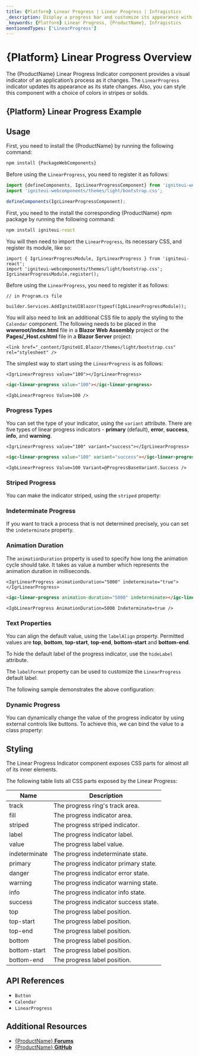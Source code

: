 ```yaml
---
title: {Platform} Linear Progress | Linear Progress | Infragistics
_description: Display a progress bar and customize its appearance with endless color and striping options with Linear Progress Indicator component.
_keywords: {Platform} Linear Progress, {ProductName}, Infragistics
mentionedTypes: ['LinearProgress']
---
```


# {Platform} Linear Progress Overview
The {ProductName} Linear Progress Indicator component provides a visual indicator of an application’s process as it changes. The `LinearProgress` indicator updates its appearance as its state changes. Also, you can style this component with a choice of colors in stripes or solids.

## {Platform} Linear Progress Example

<code-view style="height: 80px"
           data-demos-base-url="{environment:dvDemosBaseUrl}"
           iframe-src="{environment:demosBaseUrl}/inputs/linear-progress-indicator-simple"
           alt="{Platform}  Linear Progress Example"
           github-src="inputs/linear-progress-indicator/simple">
</code-view>

<div class="divider--half"></div>

## Usage

<!-- WebComponents -->
First, you need to install the {ProductName} by running the following command:

```cmd
npm install {PackageWebComponents}
```

Before using the `LinearProgress`, you need to register it as follows:

```ts
import {defineComponents, IgcLinearProgressComponent} from 'igniteui-webcomponents';
import 'igniteui-webcomponents/themes/light/bootstrap.css';

defineComponents(IgcLinearProgressComponent);
```
<!-- end: WebComponents -->

<!-- React -->
First, you need to the install the corresponding {ProductName} npm package by running the following command:

```cmd
npm install igniteui-react
```

You will then need to import the `LinearProgress`, its necessary CSS, and register its module, like so:

```tsx
import { IgrLinearProgressModule, IgrLinearProgress } from 'igniteui-react';
import 'igniteui-webcomponents/themes/light/bootstrap.css';
IgrLinearProgressModule.register();
```
<!-- end: React -->

<!-- Blazor -->
Before using the `LinearProgress`, you need to register it as follows:


```razor
// in Program.cs file

builder.Services.AddIgniteUIBlazor(typeof(IgbLinearProgressModule));
```

You will also need to link an additional CSS file to apply the styling to the `Calendar` component. The following needs to be placed in the **wwwroot/index.html** file in a **Blazor Web Assembly** project or the **Pages/_Host.cshtml** file in a **Blazor Server** project:

```razor
<link href="_content/IgniteUI.Blazor/themes/light/bootstrap.css" rel="stylesheet" />
```
<!-- end: Blazor -->


The simplest way to start using the `LinearProgress` is as follows:

```tsx
<IgrLinearProgress value="100"></IgrLinearProgress>
```

```html
<igc-linear-progress value="100"></igc-linear-progress>
```

```razor
<IgbLinearProgress Value=100 />
```

### Progress Types

You can set the type of your indicator, using  the `variant` attribute. There are five types of linear progress indicators - **primary** (default), **error**, **success**, **info**, and **warning**.

```tsx
<IgrLinearProgress value="100" variant="success"></IgrLinearProgress>
```

```html
<igc-linear-progress value="100" variant="success"></igc-linear-progress>
```

```razor
<IgbLinearProgress Value=100 Variant=@ProgressBaseVariant.Success />
```

### Striped Progress

You can make the indicator striped, using the `striped` property:

<code-view style="height: 200px"
           data-demos-base-url="{environment:dvDemosBaseUrl}"
           iframe-src="{environment:demosBaseUrl}/inputs/linear-progress-indicator-types"
           alt="{Platform}  Linear Progress Striped Example"
           github-src="inputs/linear-progress-indicator/types">
</code-view>

<div class="divider--half"></div>

### Indeterminate Progress

If you want to track a process that is not determined precisely, you can set the `indeterminate` property.

### Animation Duration

The `animationDuration` property is used to specify how long the animation cycle should take. It takes as value a number which represents the animation duration in milliseconds.

```tsx
<IgrLinearProgress animationDuration="5000" indeterminate="true"></IgrLinearProgress>
```

```html
<igc-linear-progress animation-duration="5000" indeterminate></igc-linear-progress>
```

```razor
<IgbLinearProgress AnimationDuration=5000 Indeterminate=true />
```

### Text Properties

You can align the default value, using the `labelAlign` property. Permitted values are **top**, **bottom**, **top-start**, **top-end**, **bottom-start** and **bottom-end**.

To hide the default label of the progress indicator, use the `hideLabel` attribute.

The `labelFormat` property can be used to customize the `LinearProgress` default label.

The following sample demonstrates the above configuration:

<code-view style="height: 200px"
           data-demos-base-url="{environment:dvDemosBaseUrl}"
           iframe-src="{environment:demosBaseUrl}/inputs/linear-progress-indicator-striped"
           alt="{Platform} Linear Progress Text Example"
           github-src="inputs/linear-progress-indicator/striped">
</code-view>

<div class="divider--half"></div>

### Dynamic Progress

You can dynamically change the value of the progress indicator by using external controls like buttons. To achieve this, we can bind the value to a class property:

<code-view style="height:200px"
            data-demos-base-url="{environment:dvDemosBaseUrl}"
           iframe-src="{environment:demosBaseUrl}/inputs/linear-progress-indicator-dynamic"
           alt="{Platform} Linear Progress Dynamic Example"
           github-src="inputs/linear-progress-indicator/dynamic">
</code-view>

<div class="divider--half"></div>

## Styling

The Linear Progress Indicator component exposes CSS parts for almost all of its inner elements.

<code-view style="height: 80px"
           data-demos-base-url="{environment:dvDemosBaseUrl}"
           iframe-src="{environment:demosBaseUrl}/inputs/linear-progress-indicator-styling"
           alt="{Platform} Linear Progress Styling"
           github-src="inputs/linear-progress-indicator/styling">
</code-view>

The following table lists all CSS parts exposed by the Linear Progress:

|Name|Description|
|--|--|
| track         | The progress ring's track area. |
| fill          | The progress indicator area. |
| striped       | The progress striped indicator. |
| label         | The progress indicator label. |
| value         | The progress label value. |
| indeterminate | The progress indeterminate state. |
| primary       | The progress indicator primary state. |
| danger        | The progress indicator error state. |
| warning       | The progress indicator warning state. |
| info          | The progress indicator info state. |
| success       | The progress indicator success state. |
| top           | The progress label position. |
| top-start     | The progress label position. |
| top-end       | The progress label position. |
| bottom        | The progress label position. |
| bottom-start  | The progress label position. |
| bottom-end    | The progress label position. |


<div class="divider"></div>


## API References

 - `Button`
 - `Calendar`
 - `LinearProgress`


## Additional Resources

* [{ProductName} **Forums**]({ForumsLink})
* [{ProductName} **GitHub**]({GithubLink})
